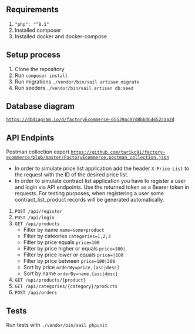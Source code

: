 ## Requirements
1. <code>"php": "^8.1"</code>
2. Installed composer
3. Installed docker and docker-compose

## Setup process
1. Clone the repository
2. Run <code>composer install</code>
3. Run migrations <code>./vendor/bin/sail artisan migrate</code>
4. Run seeders <code>./vendor/bin/sail artisan db:seed</code>

## Database diagram
<code>https://dbdiagram.io/d/factoryEcommerce-65539ac87d8bbd64652caa2d</code>

## API Endpints
Postman collection export <code>https://github.com/tarikc91/factory-ecommerce/blob/master/FactoryEcommerce.postman_collection.json</code>

- In order to simulate price list application add the header <code>X-Price-List</code> to the request with the ID of the desired price list.
- In order to simulate contract list application you have to register a user and login via API endpoints. Use the returned token as a Bearer token in requests. For testing purposes, when registering a user some contract_list_product records will be generated automatically. 

1. <code>POST /api/register</code>
2. <code>POST /api/login</code>
3. <code>GET /api/products</code>
    - Filter by name <code>name=some+product</code>
    - Filter by cateories <code>categories=1,2,3</code>
    - Filter by price equals <code>price=100</code>
    - Filter by price higher or equals <code>price=100|</code>
    - Filter by price lower or equals <code>price=|100</code>
    - Filter by price between <code>price=100|200</code>
    - Sort by price <code>orderBy=price,[asc|desc]</code>
    - Sort by name <code>orderBy=name,[asc|desc]</code>
4. <code>GET /api/products/{product}</code>
5. <code>GET /api/categories/{category}/products</code>
6. <code>POST /api/orders</code>

## Tests
Run tests with <code>./vendor/bin/sail phpunit</code>
